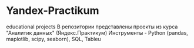 # Yandex-Practikum
educational projects
В репозитории представлены проекты из курса "Аналитик данных" (Яндекс.Практикум)
Инструменты - Python (pandas, maplotlib, scipy, seaborn), SQL, Tableu

